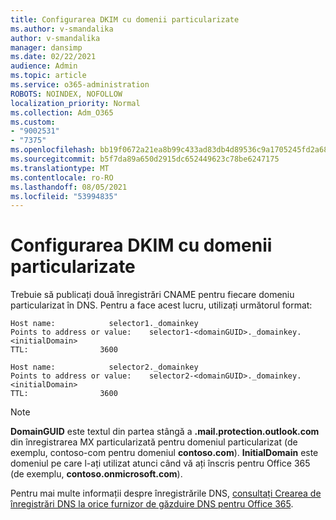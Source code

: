 ```yaml
---
title: Configurarea DKIM cu domenii particularizate
ms.author: v-smandalika
author: v-smandalika
manager: dansimp
ms.date: 02/22/2021
audience: Admin
ms.topic: article
ms.service: o365-administration
ROBOTS: NOINDEX, NOFOLLOW
localization_priority: Normal
ms.collection: Adm_O365
ms.custom:
- "9002531"
- "7375"
ms.openlocfilehash: bb19f0672a21ea8b99c433ad83db4d89536c9a1705245fd2a683471170ab51ee
ms.sourcegitcommit: b5f7da89a650d2915dc652449623c78be6247175
ms.translationtype: MT
ms.contentlocale: ro-RO
ms.lasthandoff: 08/05/2021
ms.locfileid: "53994835"
---
```

# <a name="set-up-dkim-with-custom-domains"></a>Configurarea DKIM cu domenii particularizate

Trebuie să publicați două înregistrări CNAME pentru fiecare domeniu particularizat în DNS. Pentru a face acest lucru, utilizați următorul format:

```console
Host name:            selector1._domainkey
Points to address or value:    selector1-<domainGUID>._domainkey.<initialDomain>
TTL:                3600

Host name:            selector2._domainkey
Points to address or value:    selector2-<domainGUID>._domainkey.<initialDomain>
TTL:                3600
```
> [!NOTE]
> **DomainGUID** este textul din partea stângă a **.mail.protection.outlook.com** din înregistrarea MX particularizată pentru domeniul particularizat (de exemplu, contoso-com pentru domeniul **contoso.com**). **InitialDomain** este domeniul pe care l-ați utilizat atunci când vă ați înscris pentru Office 365 (de exemplu, **contoso.onmicrosoft.com**).

Pentru mai multe informații despre înregistrările DNS, [consultați Crearea de înregistrări DNS la orice furnizor de găzduire DNS pentru Office 365](https://docs.microsoft.com/microsoft-365/admin/get-help-with-domains/create-dns-records-at-any-dns-hosting-provider).
